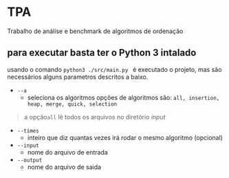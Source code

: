 # TPA
Trabalho de análise e benchmark de algoritmos de ordenação

## para executar basta ter o Python 3 intalado

usando o comando `python3 ./src/main.py ` é executado o projeto, mas são necessários alguns parametros descritos a baixo.
-  `--a` 
    - seleciona os algoritmos
opções de algoritmos são:
`all, insertion, heap, merge, quick, selection`
 > a opção`all` lê todos os arquivos no diretório *input*
- `--times`
    - inteiro que diz quantas vezes irá rodar o mesmo algoritmo (opcional)
- `--input`
    - nome do arquivo de entrada
- `--output`
    - nome do arquivo de saida